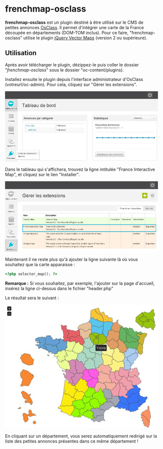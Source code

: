 # frenchmap-osclass
**frenchmap-osclass** est un plugin destiné à être utilisé sur le CMS de petites annonces [OsClass](https://osclass.org/). Il permet d'intégrer une carte de la France découpée en départements (DOM-TOM inclus). Pour ce faire, "frenchmap-osclass" utilise le plugin [jQuery Vector Maps](https://github.com/manifestinteractive/jqvmap) (version 2 ou supérieure).

## Utilisation
Après avoir télécharger le plugin, dézippez-le puis coller le dossier "*frenchmap-osclass*" sous le dossier "oc-content/plugins).

Installez ensuite le plugin depuis l'interface administrateur d'OsClass (votreurl/oc-admin). Pour cela, cliquez sur "Gérer les extensions".

![Alt text](https://raw.githubusercontent.com/Wakonda/frenchmap-osclass/master/screen/step1.jpg "First step")

Dans le tableau qui s'affichera, trouvez la ligne intitulée "France Interactive Map", et cliquez sur le lien "Installer".

![Alt text](https://raw.githubusercontent.com/Wakonda/frenchmap-osclass/master/screen/step2.jpg "Second step")

Maintenant il ne reste plus qu'à ajouter la ligne suivante là où vous souhaitez que la carte apparaisse :

```php
<?php selector_map(); ?>
```

**Remarque :**
Si vous souhaitez, par exemple, l'ajouter sur la page d'accueil, insérez la ligne ci-dessus dans le fichier "header.php"

Le résultat sera le suivant :

![Alt text](https://raw.githubusercontent.com/Wakonda/frenchmap-osclass/master/screen/step3.jpg "Last step")

En cliquant sur un département, vous serez automatiquement redirigé sur la liste des petites annonces présentes dans ce même département !
